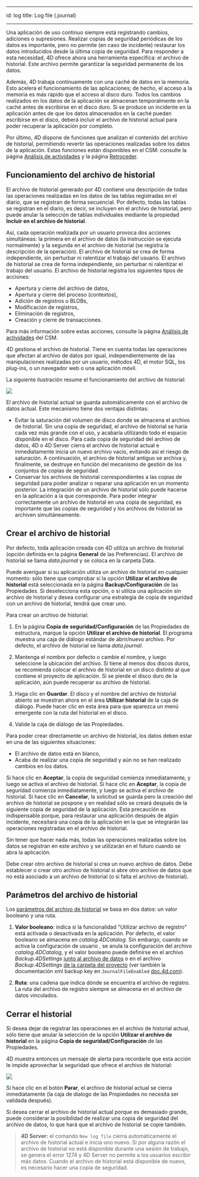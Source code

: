 - - -
id: log title: Log file (.journal)
- - -

Una aplicación de uso continuo siempre está registrando cambios, adiciones o supresiones. Realizar copias de seguridad periódicas de los datos es importante, pero no permite (en caso de incidente) restaurar los datos introducidos desde la última copia de seguridad. Para responder a esta necesidad, 4D ofrece ahora una herramienta específica: el archivo de historial. Este archivo permite garantizar la seguridad permanente de los datos.

Además, 4D trabaja continuamente con una caché de datos en la memoria. Esto acelera el funcionamiento de las aplicaciones; de hecho, el acceso a la memoria es más rápido que el acceso al disco duro. Todos los cambios realizados en los datos de la aplicación se almacenan temporalmente en la caché antes de escribirse en el disco duro. Si se produce un incidente en la aplicación antes de que los datos almacenados en la caché puedan escribirse en el disco, deberá incluir el archivo de historial actual para poder recuperar la aplicación por completo.

Por último, 4D dispone de funciones que analizan el contenido del archivo de historial, permitiendo revertir las operaciones realizadas sobre los datos de la aplicación. Estas funciones están disponibles en el CSM: consulte la página [Análisis de actividades](MSC/analysis.md) y la página [Retroceder](MSC/rollback.md).

## Funcionamiento del archivo de historial

El archivo de historial generado por 4D contiene una descripción de todas las operaciones realizadas en los datos de las tablas registradas en el diario, que se registran de forma secuencial. Por defecto, todas las tablas se registran en el diario, es decir, se incluyen en el archivo de historial, pero puede anular la selección de tablas individuales mediante la propiedad **Incluir en el archivo de historial**.

Así, cada operación realizada por un usuario provoca dos acciones simultáneas: la primera en el archivo de datos (la instrucción se ejecuta normalmente) y la segunda en el archivo de historial (se registra la descripción de la operación). El archivo de historial se crea de forma independiente, sin perturbar ni ralentizar el trabajo del usuario. El archivo de historial se crea de forma independiente, sin perturbar ni ralentizar el trabajo del usuario. El archivo de historial registra los siguientes tipos de acciones:

- Apertura y cierre del archivo de datos,
- Apertura y cierre del proceso (contextos),
- Adición de registros o BLOBs,
- Modificación de registros,
- Eliminación de registros,
- Creación y cierre de transacciones.

Para más información sobre estas acciones, consulte la página [Análisis de actividades](MSC/analysis.md) del CSM.

4D gestiona el archivo de historial. Tiene en cuenta todas las operaciones que afectan al archivo de datos por igual, independientemente de las manipulaciones realizadas por un usuario, métodos 4D, el motor SQL, los plug-ins, o un navegador web o una aplicación móvil.

La siguiente ilustración resume el funcionamiento del archivo de historial:

![](../assets/en/Backup/backup05.png)


El archivo de historial actual se guarda automáticamente con el archivo de datos actual. Este mecanismo tiene dos ventajas distintas:

- Evitar la saturación del volumen de disco donde se almacena el archivo de historial. Sin una copia de seguridad, el archivo de historial se haría cada vez más grande con el uso, y acabaría utilizando todo el espacio disponible en el disco. Para cada copia de seguridad del archivo de datos, 4D o 4D Server cierra el archivo de historial actual e inmediatamente inicia un nuevo archivo vacío, evitando así el riesgo de saturación. A continuación, el archivo de historial antiguo se archiva y, finalmente, se destruye en función del mecanismo de gestión de los conjuntos de copias de seguridad.
- Conservar los archivos de historial correspondientes a las copias de seguridad para poder analizar o reparar una aplicación en un momento posterior. La integración de un archivo de historial sólo puede hacerse en la aplicación a la que corresponde. Para poder integrar correctamente un archivo de historial en una copia de seguridad, es importante que las copias de seguridad y los archivos de historial se archiven simultáneamente.


## Crear el archivo de historial

Por defecto, toda aplicación creada con 4D utiliza un archivo de historial (opción definida en la página **General** de las Preferencias). El archivo de historial se llama *data.journal* y se coloca en la carpeta Data.

Puede averiguar si su aplicación utiliza un archivo de historial en cualquier momento: sólo tiene que comprobar si la opción **Utilizar el archivo de historial** está seleccionada en la página **Backup/Configuración** de las Propiedades. Si deselecciona esta opción, o si utiliza una aplicación sin archivo de historial y desea configurar una estrategia de copia de seguridad con un archivo de historial, tendrá que crear uno.

Para crear un archivo de historial:

1. En la página **Copia de seguridad/Configuración** de las Propiedades de estructura, marque la opción **Utilizar el archivo de historial**. El programa muestra una caja de diálogo estándar de abrir/nuevo archivo. Por defecto, el archivo de historial se llama *data.journal*.

2. Mantenga el nombre por defecto o cambie el nombre, y luego seleccione la ubicación del archivo. Si tiene al menos dos discos duros, se recomienda colocar el archivo de historial en un disco distinto al que contiene el proyecto de aplicación. Si se pierde el disco duro de la aplicación, aún puede recuperar su archivo de historial.

3. Haga clic en **Guardar**. El disco y el nombre del archivo de historial abierto se muestran ahora en el área **Utilizar historial** de la caja de diálogo. Puede hacer clic en esta área para que aparezca un menú emergente con la ruta del historial en el disco.

4. Valide la caja de diálogo de las Propiedades.

Para poder crear directamente un archivo de historial, los datos deben estar en una de las siguientes situaciones:

- El archivo de datos está en blanco,
- Acaba de realizar una copia de seguridad y aún no se han realizado cambios en los datos.

Si hace clic en **Aceptar**, la copia de seguridad comienza inmediatamente, y luego se activa el archivo de historial. Si hace clic en **Aceptar**, la copia de seguridad comienza inmediatamente, y luego se activa el archivo de historial. Si hace clic en **Cancelar**, la solicitud se guarda pero la creación del archivo de historial se pospone y en realidad sólo se creará después de la siguiente copia de seguridad de la aplicación. Esta precaución es indispensable porque, para restaurar una aplicación después de algún incidente, necesitará una copia de la aplicación en la que se integrarán las operaciones registradas en el archivo de historial.

Sin tener que hacer nada más, todas las operaciones realizadas sobre los datos se registran en este archivo y se utilizarán en el futuro cuando se abra la aplicación.

Debe crear otro archivo de historial si crea un nuevo archivo de datos. Debe establecer o crear otro archivo de historial si abre otro archivo de datos que no está asociado a un archivo de historial (o si falta el archivo de historial).

## Parámetros del archivo de historial

Los [parámetros del archivo de historial](settings.md#log-file-management) se basa en dos datos: un valor booleano y una ruta.

1. **Valor booleano**: indica si la funcionalidad "Utilizar archivo de registro" está activada o desactivada en la aplicación. Por defecto, el valor booleano se almacena en *catalog.4DCatalog*. Sin embargo, cuando se activa la configuración de usuario [](../Desktop/user-settings.md), se anula la configuración del archivo *catalog.4DCatalog*, y el valor booleano puede definirse en el archivo *Backup.4DSettings* [junto al archivo de datos](../Project/architecture.md#settings-user-data) o en el archivo *Backup.4DSettings* [de la carpeta del proyecto](../Project/architecture.md#settings-user) (ver también la documentación xml backup key en `JournalFileEnabled` [doc.4d.com](https://doc.4d.com)).

2. **Ruta**: una cadena que indica dónde se encuentra el archivo de registro. La ruta del archivo de registro siempre se almacena en el archivo de datos vinculados.


## Cerrar el historial

Si desea dejar de registrar las operaciones en el archivo de historial actual, sólo tiene que anular la selección de la opción **Utilizar el archivo de historial** en la página **Copia de seguridad/Configuración** de las Propiedades.

4D muestra entonces un mensaje de alerta para recordarle que esta acción le impide aprovechar la seguridad que ofrece el archivo de historial:

![](../assets/en/Backup/backup06.png)

Si hace clic en el botón **Parar**, el archivo de historial actual se cierra inmediatamente (la caja de dialogo de las Propiedades no necesita ser validada después).

Si desea cerrar el archivo de historial actual porque es demasiado grande, puede considerar la posibilidad de realizar una copia de seguridad del archivo de datos, lo que hará que el archivo de historial se copie también.

> **4D Server:** el comando `New log file` cierra automáticamente el archivo de historial actual e inicia uno nuevo. Si por alguna razón el archivo de historial no está disponible durante una sesión de trabajo, se genera el error 1274 y 4D Server no permite a los usuarios escribir más datos. Cuando el archivo de historial está disponible de nuevo, es necesario hacer una copia de seguridad.